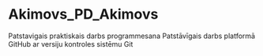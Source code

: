 # Akimovs_PD_Akimovs
Patstavigais praktiskais darbs programmesana
Patstāvīgais darbs platformā GitHub ar versiju kontroles sistēmu Git
